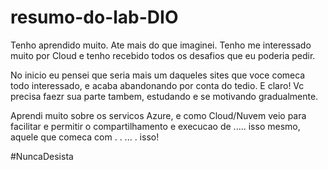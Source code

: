 # resumo-do-lab-DIO
Tenho aprendido muito. Ate mais do que imaginei. 
Tenho me interessado muito por Cloud e tenho recebido todos os desafios que eu poderia pedir. 
 
No inicio eu pensei que seria mais um daqueles sites que voce comeca todo interessado, e acaba
abandonando por conta do tedio. E claro! Vc precisa faezr sua parte tambem, estudando e se motivando gradualmente.

Aprendi muito sobre os servicos Azure, e como Cloud/Nuvem veio para facilitar e permitir o compartilhamento e execucao de 
..... isso mesmo, aquele que comeca com .   .  ... . isso!

#NuncaDesista 
